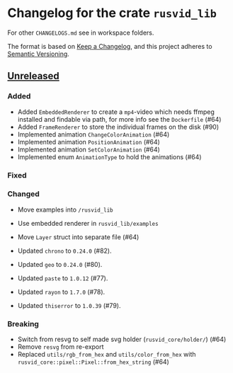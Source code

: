 # Changelog for the crate `rusvid_lib`

For other `CHANGELOGS.md` see in workspace folders.

The format is based on [Keep a Changelog](https://keepachangelog.com/en/1.0.0/),
and this project adheres to [Semantic Versioning](https://semver.org/spec/v2.0.0.html).

## [Unreleased]

### Added

- Added `EmbeddedRenderer` to create a `mp4`-video which needs ffmpeg installed and findable via path, for more info see the `Dockerfile` (#64)
- Added `FrameRenderer` to store the individual frames on the disk (#90)
- Implemented animation `ChangeColorAnimation` (#64)
- Implemented animation `PositionAnimation` (#64)
- Implemented animation `SetColorAnimation` (#64)
- Implemented enum `AnimationType` to hold the animations (#64)

### Fixed

### Changed

- Move examples into `/rusvid_lib`
- Use embedded renderer in `rusvid_lib/examples`
- Move `Layer` struct into separate file (#64)

- Updated `chrono` to `0.24.0` (#82).
- Updated `geo` to `0.24.0` (#80).
- Updated `paste` to `1.0.12` (#77).
- Updated `rayon` to `1.7.0` (#78).
- Updated `thiserror` to `1.0.39` (#79).

### Breaking

- Switch from resvg to self made svg holder (`rusvid_core/holder/`) (#64)
- Remove `resvg` from re-export
- Replaced `utils/rgb_from_hex` and `utils/color_from_hex` with `rusvid_core::pixel::Pixel::from_hex_string` (#64)

[unreleased]: https://github.com/LetsMelon/rusvid/compare/0.2.1...HEAD
